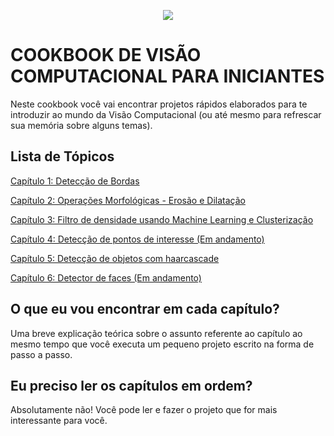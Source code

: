 <div align="center">
    <p align="center">
    <img src="imagens/capa.png"/>
    </p>
</div>

# COOKBOOK DE VISÃO COMPUTACIONAL PARA INICIANTES

Neste cookbook você vai encontrar projetos rápidos elaborados para te introduzir ao mundo da Visão Computacional (ou até mesmo para refrescar sua memória sobre alguns temas).
## Lista de Tópicos

[Capítulo 1: Detecção de Bordas](capitulos/cap1.md)

[Capítulo 2: Operações Morfológicas - Erosão e Dilatação](capitulos/cap2.md)

[Capítulo 3: Filtro de densidade usando Machine Learning e Clusterização](capitulos/cap3.md)

[Capítulo 4: Detecção de pontos de interesse (Em andamento)](capitulos/cap4.md)

[Capítulo 5: Detecção de objetos com haarcascade](capitulos/cap5.md)

[Capítulo 6: Detector de faces (Em andamento)](capitulos/cap6.md)


## O que eu vou encontrar em cada capítulo?

Uma breve explicação teórica sobre o assunto referente ao capítulo ao mesmo tempo que você executa um pequeno projeto escrito na forma de passo a passo.

## Eu preciso ler os capítulos em ordem?

Absolutamente não! Você pode ler e fazer o projeto que for mais interessante para você.
